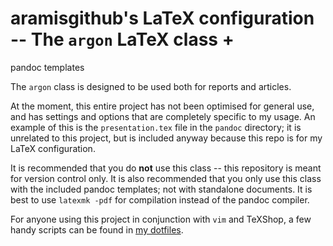 # aramisgithub's LaTeX configuration -- The `argon` LaTeX class + 
pandoc templates

The `argon` class is designed to be used both for reports and 
articles. 

At the moment, this entire project has not been optimised for 
general use, and has settings and options that are completely 
specific to my usage. An example of this is the `presentation.tex` 
file in the `pandoc` directory; it is unrelated to this project, 
but is included anyway because this repo is for my LaTeX 
configuration.

It is recommended that you do **not** use this class -- this 
repository is meant for version control only. It is also 
recommended that you only use this class with the included pandoc 
templates; not with standalone documents. It is best to use 
`latexmk -pdf` for compilation instead of the pandoc compiler.

For anyone using this project in conjunction with `vim` and 
TeXShop, a few handy scripts can be found in [my 
dotfiles](https://github.com/aramisgithub/dotfiles).

